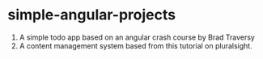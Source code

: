 # simple-angular-projects
1. A simple todo app based on an angular crash course by Brad Traversy
2. A content management system based from this tutorial on pluralsight.
